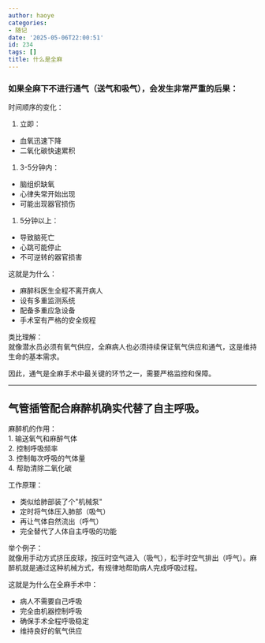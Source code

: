```yaml
---
author: haoye
categories:
- 随记
date: '2025-05-06T22:00:51'
id: 234
tags: []
title: 什么是全麻
---
```


### 如果全麻下不进行通气（送气和吸气），会发生非常严重的后果：

时间顺序的变化：

  1. 立即：

  * 血氧迅速下降
  * 二氧化碳快速累积

  1. 3-5分钟内：

  * 脑组织缺氧
  * 心律失常开始出现
  * 可能出现器官损伤

  1. 5分钟以上：

  * 导致脑死亡
  * 心跳可能停止
  * 不可逆转的器官损害

这就是为什么：

  * 麻醉科医生全程不离开病人
  * 设有多重监测系统
  * 配备多重应急设备
  * 手术室有严格的安全规程

类比理解：  
就像潜水员必须有氧气供应，全麻病人也必须持续保证氧气供应和通气，这是维持生命的基本需求。

因此，通气是全麻手术中最关键的环节之一，需要严格监控和保障。

* * *

## 气管插管配合麻醉机确实代替了自主呼吸。

麻醉机的作用：  
1\. 输送氧气和麻醉气体  
2\. 控制呼吸频率  
3\. 控制每次呼吸的气体量  
4\. 帮助清除二氧化碳

工作原理：  
- 类似给肺部装了个"机械泵"  
- 定时将气体压入肺部（吸气）  
- 再让气体自然流出（呼气）  
- 完全替代了人体自主呼吸的功能

举个例子：  
就像用手动方式挤压皮球，按压时空气进入（吸气），松手时空气排出（呼气）。麻醉机就是通过这种机械方式，有规律地帮助病人完成呼吸过程。

这就是为什么在全麻手术中：  
- 病人不需要自己呼吸  
- 完全由机器控制呼吸  
- 确保手术全程呼吸稳定  
- 维持良好的氧气供应

